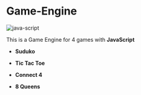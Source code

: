 # Game-Engine
![java-script](https://user-images.githubusercontent.com/96186143/235836678-ac625dac-2380-4eac-b1c2-b60b14e00958.png)

This is a Game Engine for 4 games with **JavaScript**
- **Suduko**

- **Tic Tac Toe**

- **Connect 4**

- **8 Queens**
